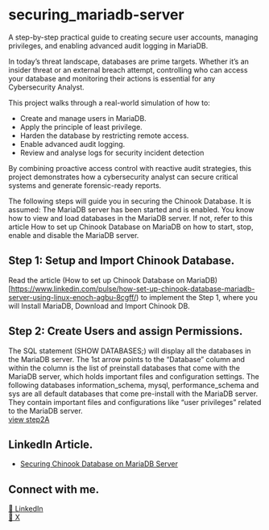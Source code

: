 # securing_mariadb-server
A step-by-step practical guide to creating secure user accounts, managing privileges, and enabling advanced audit logging in MariaDB.

In today’s threat landscape, databases are prime targets. Whether it’s an insider threat or an external breach attempt, controlling who can access your database and monitoring their actions is essential for any Cybersecurity Analyst.

This project walks through a real-world simulation of how to:
- Create and manage users in MariaDB.
- Apply the principle of least privilege.
- Harden the database by restricting remote access.
- Enable advanced audit logging.
- Review and analyse logs for security incident detection

By combining proactive access control with reactive audit strategies, this project demonstrates how a cybersecurity analyst can secure critical systems and generate forensic-ready reports.

The following steps will guide you in securing the Chinook Database. It is assumed:
The MariaDB server has been started and is enabled.
You know how to view and load databases in the MariaDB server.
If not, refer to this article How to set up Chinook Database on MariaDB on how to start, stop, enable and disable the MariaDB server.

## Step 1: Setup and Import Chinook Database.
Read the article (How to set up Chinook Database on MariaDB)[https://www.linkedin.com/pulse/how-set-up-chinook-database-mariadb-server-using-linux-enoch-agbu-8cgff/) to implement the Step 1, where you will Install MariaDB, Download and Import Chinook DB.


## Step 2: Create Users and assign Permissions.
The SQL statement (SHOW DATABASES;) will display all the databases in the MariaDB server. The 1st arrow points to the “Database” column and within the column is the list of preinstall databases that come with the MariaDB server, which holds important files and configuration settings.
The following databases information_schema, mysql, performance_schema and sys are all default databases that come pre-install with the MariaDB server. They contain important files and configurations like “user privileges” related to the MariaDB server.<br>
[view step2A](screenshots/step2A.png)











## LinkedIn Article.
- [Securing Chinook Database on MariaDB Server]()

## Connect with me.
[🔗 LinkedIn](https://www.linkedin.com/in/agbuenoch)<br>
[🔗 X](https://www.x.com/agbuenoch)

